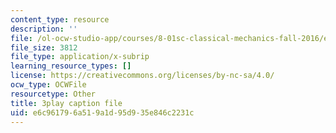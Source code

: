 ```yaml
---
content_type: resource
description: ''
file: /ol-ocw-studio-app/courses/8-01sc-classical-mechanics-fall-2016/e6c961796a519a1d95d935e846c2231c_i4u7SZjoAs4.srt
file_size: 3812
file_type: application/x-subrip
learning_resource_types: []
license: https://creativecommons.org/licenses/by-nc-sa/4.0/
ocw_type: OCWFile
resourcetype: Other
title: 3play caption file
uid: e6c96179-6a51-9a1d-95d9-35e846c2231c
---
```

